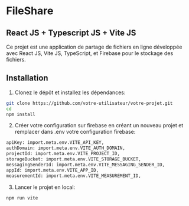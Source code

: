 # FileShare
## React JS + Typescript JS + Vite JS

Ce projet est une application de partage de fichiers en ligne développée avec React JS, Vite JS, TypeScript, et Firebase pour le stockage des fichiers.

## Installation

1. Clonez le dépôt et installez les dépendances:

```bash
git clone https://github.com/votre-utilisateur/votre-projet.git
cd 
npm install
```

2. Créer votre configuration sur firebase en créant un nouveau projet et remplacer dans .env votre configuration firebase:

```bash
apiKey: import.meta.env.VITE_API_KEY,
authDomain: import.meta.env.VITE_AUTH_DOMAIN,
projectId: import.meta.env.VITE_PROJECT_ID,
storageBucket: import.meta.env.VITE_STORAGE_BUCKET,
messagingSenderId: import.meta.env.VITE_MESSAGING_SENDER_ID,
appId: import.meta.env.VITE_APP_ID,
measurementId: import.meta.env.VITE_MEASUREMENT_ID,
```

3. Lancer le projet en local:

```bash
npm run vite
```

